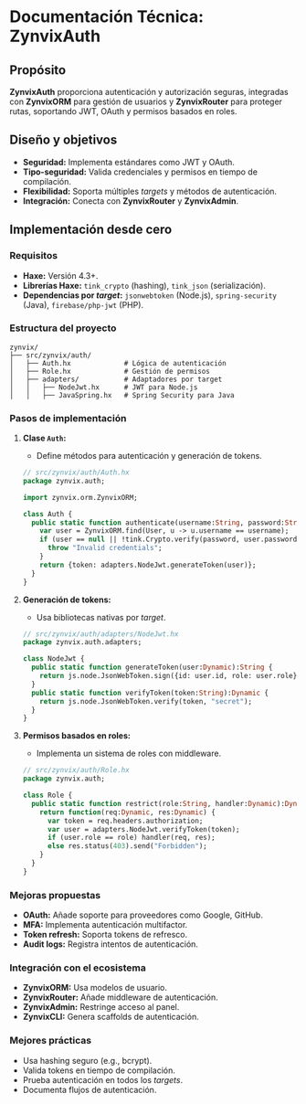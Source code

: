 # Documentación Técnica: ZynvixAuth

## Propósito
**ZynvixAuth** proporciona autenticación y autorización seguras, integradas con **ZynvixORM** para gestión de usuarios y **ZynvixRouter** para proteger rutas, soportando JWT, OAuth y permisos basados en roles.

## Diseño y objetivos
- **Seguridad:** Implementa estándares como JWT y OAuth.
- **Tipo-seguridad:** Valida credenciales y permisos en tiempo de compilación.
- **Flexibilidad:** Soporta múltiples *targets* y métodos de autenticación.
- **Integración:** Conecta con **ZynvixRouter** y **ZynvixAdmin**.

## Implementación desde cero

### Requisitos
- **Haxe:** Versión 4.3+.
- **Librerías Haxe:** `tink_crypto` (hashing), `tink_json` (serialización).
- **Dependencias por *target*:** `jsonwebtoken` (Node.js), `spring-security` (Java), `firebase/php-jwt` (PHP).

### Estructura del proyecto
```
zynvix/
├── src/zynvix/auth/
│   ├── Auth.hx             # Lógica de autenticación
│   ├── Role.hx             # Gestión de permisos
│   ├── adapters/           # Adaptadores por target
│   │   ├── NodeJwt.hx      # JWT para Node.js
│   │   ├── JavaSpring.hx   # Spring Security para Java
```

### Pasos de implementación

1. **Clase `Auth`:**
   - Define métodos para autenticación y generación de tokens.

   ```haxe
   // src/zynvix/auth/Auth.hx
   package zynvix.auth;

   import zynvix.orm.ZynvixORM;

   class Auth {
     public static function authenticate(username:String, password:String):Dynamic {
       var user = ZynvixORM.find(User, u -> u.username == username);
       if (user == null || !tink.Crypto.verify(password, user.password)) {
         throw "Invalid credentials";
       }
       return {token: adapters.NodeJwt.generateToken(user)};
     }
   }
   ```

2. **Generación de tokens:**
   - Usa bibliotecas nativas por *target*.

   ```haxe
   // src/zynvix/auth/adapters/NodeJwt.hx
   package zynvix.auth.adapters;

   class NodeJwt {
     public static function generateToken(user:Dynamic):String {
       return js.node.JsonWebToken.sign({id: user.id, role: user.role}, "secret", {expiresIn: "1h"});
     }
     public static function verifyToken(token:String):Dynamic {
       return js.node.JsonWebToken.verify(token, "secret");
     }
   }
   ```

3. **Permisos basados en roles:**
   - Implementa un sistema de roles con middleware.

   ```haxe
   // src/zynvix/auth/Role.hx
   package zynvix.auth;

   class Role {
     public static function restrict(role:String, handler:Dynamic):Dynamic {
       return function(req:Dynamic, res:Dynamic) {
         var token = req.headers.authorization;
         var user = adapters.NodeJwt.verifyToken(token);
         if (user.role == role) handler(req, res);
         else res.status(403).send("Forbidden");
       }
     }
   }
   ```

### Mejoras propuestas
- **OAuth:** Añade soporte para proveedores como Google, GitHub.
- **MFA:** Implementa autenticación multifactor.
- **Token refresh:** Soporta tokens de refresco.
- **Audit logs:** Registra intentos de autenticación.

### Integración con el ecosistema
- **ZynvixORM:** Usa modelos de usuario.
- **ZynvixRouter:** Añade middleware de autenticación.
- **ZynvixAdmin:** Restringe acceso al panel.
- **ZynvixCLI:** Genera scaffolds de autenticación.

### Mejores prácticas
- Usa hashing seguro (e.g., bcrypt).
- Valida tokens en tiempo de compilación.
- Prueba autenticación en todos los *targets*.
- Documenta flujos de autenticación.